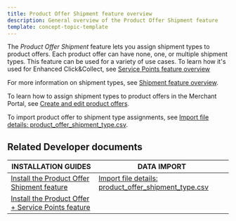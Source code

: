 ```yaml
---
title: Product Offer Shipment feature overview
description: General overview of the Product Offer Shipment feature
template: concept-topic-template
---
```


<!-- Must be moved to base shop after product offers are decoupled from MP @Valerii Pravoslavnyi -->

The *Product Offer Shipment* feature lets you assign shipment types to product offers. Each product offer can have none, one, or multiple shipment types. This feature can be used for a variety of use cases.
To learn how it's used for Enhanced Click&Collect, see [Service Points feature overview](/docs/pbc/all/service-point-management/{{page.version}}/unified-commerce/service-points-feature-overview.html)

For more information on shipment types, see [Shipment feature overview](/docs/pbc/all/carrier-management/{{page.version}}/base-shop/shipment-feature-overview.html#shipment-type).

To learn how to assign shipment types to product offers in the Merchant Portal, see [Create and edit product offers](/docs/pbc/all/offer-management/{{page.version}}/unified-commerce/unified-commerce-create-and-edit-product-offers.html).

To import product offer to shipment type assignments, see [Import file details: product_offer_shipment_type.csv](/docs/pbc/all/offer-management/{{page.version}}/marketplace/import-and-export-data/import-file-details-product-offer-shipment-type.csv.html).

## Related Developer documents

| INSTALLATION GUIDES| DATA IMPORT |
| -------------- | - |
| [Install the Product Offer Shipment feature](/docs/pbc/all/offer-management/{{page.version}}/marketplace/install-and-upgrade/install-features/install-the-product-offer-shipment-feature.html) |  [Import file details: product_offer_shipment_type.csv](/docs/pbc/all/offer-management/{{page.version}}/marketplace/import-and-export-data/import-file-details-product-offer-shipment-type.csv.html)   |
| [Install the Product Offer + Service Points feature](/docs/pbc/all/offer-management/{{page.version}}/unified-commerce/install-features/install-the-product-offer-service-points-feature.html) | |
